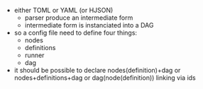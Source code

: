 * either TOML or YAML (or HJSON)
    * parser produce an intermediate form
    * intermediate form is instanciated into a DAG
* so a config file need to define four things:
    * nodes
    * definitions
    * runner
    * dag
* it should be possible to declare nodes(definition)+dag
    or nodes+definitions+dag or dag(node(definition))
    linking via ids
